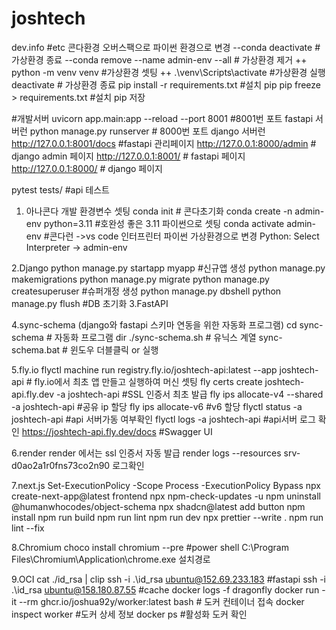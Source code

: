 # joshtech

dev.info
#etc
콘다환경 오버스팩으로 파이썬 환경으로 변경
--conda deactivate # 가상환경 종료
--conda remove --name admin-env --all # 가상환경 제거
++ python -m venv venv #가상환경 셋팅
++ .\venv\Scripts\activate #가상환경 실행
deactivate # 가상환경 종료
pip install -r requirements.txt #설치 pip
pip freeze > requirements.txt #설치 pip 저장

#개발서버
uvicorn app.main:app --reload --port 8001 #8001번 포트 fastapi 서버런
python manage.py runserver # 8000번 포트 django 서버런
http://127.0.0.1:8001/docs #fastapi 관리페이지
http://127.0.0.1:8000/admin # django admin 페이지
http://127.0.0.1:8001/ # fastapi 페이지
http://127.0.0.1:8000/ # django 페이지

pytest tests/ #api 테스트

1. 아나콘다 개발 환경변수 셋팅
   conda init # 콘다초기화
   conda create -n admin-env python=3.11 #호완성 좋은 3.11 파이썬으로 셋팅
   conda activate admin-env #콘다런
   ->vs code 인터프린터 파이썬 가상환경으로 변경 Python: Select Interpreter → admin-env

2.Django
python manage.py startapp myapp #신규앱 생성
python manage.py makemigrations
python manage.py migrate
python manage.py createsuperuser #슈퍼개정 생성
python manage.py dbshell
python manage.py flush #DB 초기화
3.FastAPI

4.sync-schema (django와 fastapi 스키마 연동을 위한 자동화 프로그램)
cd sync-schema # 자동화 프로그램 dir
./sync-schema.sh # 유닉스 계열
sync-schema.bat # 윈도우 더블클릭 or 실행

5.fly.io
flyctl machine run registry.fly.io/joshtech-api:latest --app joshtech-api # fly.io에서 최초 앱 만들고 실행하여 머신 셋팅
fly certs create joshtech-api.fly.dev -a joshtech-api #SSL 인증서 최초 발급
fly ips allocate-v4 --shared -a joshtech-api #공유 ip 할당
fly ips allocate-v6 #v6 할당
flyctl status -a joshtech-api #api 서버가동 여부확인
flyctl logs -a joshtech-api #api서버 로그 확인
https://joshtech-api.fly.dev/docs #Swagger UI

6.render
render 에서는 ssl 인증서 자동 발급
render logs --resources srv-d0ao2a1r0fns73co2n90 로그확인

7.next.js
Set-ExecutionPolicy -Scope Process -ExecutionPolicy Bypass
npx create-next-app@latest frontend
npx npm-check-updates -u
npm uninstall @humanwhocodes/object-schema
npx shadcn@latest add button
npm install
npm run build
npm run lint
npm run dev
npx prettier --write .
npm run lint --fix

8.Chromium
choco install chromium --pre #power shell
C:\Program Files\Chromium\Application\chrome.exe 설치경로

9.OCI
cat ./id_rsa | clip
ssh -i .\id_rsa ubuntu@152.69.233.183 #fastapi
ssh -i .\id_rsa ubuntu@158.180.87.55 #cache
docker logs -f dragonfly
docker run -it --rm ghcr.io/joshua92y/worker:latest bash # 도커 컨테이너 접속
docker inspect worker #도커 상세 정보
docker ps #활성화 도커 확인

